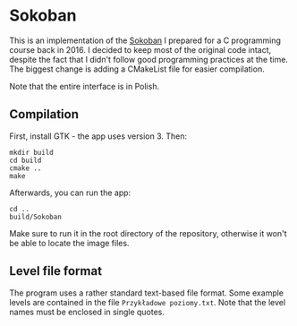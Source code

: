 # Sokoban
This is an implementation of the [Sokoban](https://en.wikipedia.org/wiki/Sokoban) I prepared for a C programming course back in 2016. I decided to keep most of the original code intact, despite 
the fact that I didn't follow good programming practices at the time. The 
biggest change is adding a CMakeList file for easier compilation.

Note that the entire interface is in Polish.
## Compilation
First, install GTK - the app uses version 3. Then:
```commandline
mkdir build
cd build
cmake ..
make
```
Afterwards, you can run the app:
```commandline
cd ..
build/Sokoban
```
Make sure to run it in the root directory of the repository, otherwise it won't be able to locate the image files.

## Level file format
The program uses a rather standard text-based file format. Some example levels are contained in the file `Przykładowe poziomy.txt`. Note that the level names must be enclosed in single quotes.